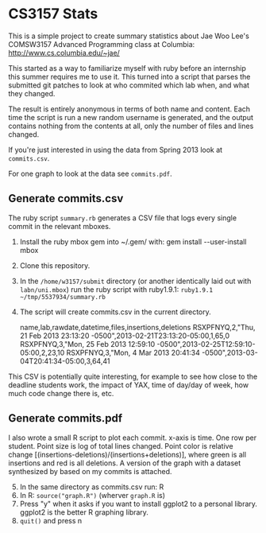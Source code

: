 # CS3157 Stats #

This is a simple project to create summary statistics about Jae Woo Lee's
COMSW3157 Advanced Programming class at Columbia: http://www.cs.columbia.edu/~jae/

This started as a way to familiarize myself with ruby before an internship this
summer requires me to use it. This turned into a script that parses the submitted
git patches to look at who commited which lab when, and what they changed.

The result is entirely anonymous in terms of both name and content. Each time
the script is run a new random username is generated, and the output contains
nothing from the contents at all, only the number of files and lines changed.

If you're just interested in using the data from Spring 2013 look at `commits.csv`.

For one graph to look at the data see `commits.pdf`.

## Generate commits.csv ##
The ruby script `summary.rb` generates a CSV file that logs every single commit
in the relevant mboxes. 

1. Install the ruby mbox gem into ~/.gem/ with: gem install --user-install mbox
2. Clone this repository.
3. In the `/home/w3157/submit` directory (or another identically laid out with `labn/uni.mbox`) run the ruby script with ruby1.9.1:   `ruby1.9.1 ~/tmp/5537934/summary.rb`
4. The script will create commits.csv in the current directory.

    name,lab,rawdate,datetime,files,insertions,deletions
    RSXPFNYQ,2,"Thu, 21 Feb 2013 23:13:20 -0500",2013-02-21T23:13:20-05:00,1,65,0
    RSXPFNYQ,3,"Mon, 25 Feb 2013 12:59:10 -0500",2013-02-25T12:59:10-05:00,2,23,10
    RSXPFNYQ,3,"Mon, 4 Mar 2013 20:41:34 -0500",2013-03-04T20:41:34-05:00,3,64,41

This CSV is potentially quite interesting, for example to see how close to the deadline students work, the impact of YAX, time of day/day of week, how much code change there is, etc. 


## Generate commits.pdf ##
I also wrote a small R script to plot each commit. x-axis is time. One row per student. Point size is log of total lines changed. Point color is relative change [(insertions-deletions)/(insertions+deletions)], where green is all insertions and red is all deletions. A version of the graph with a dataset synthesized by based on my commits is attached.

5. In the same directory as commits.csv run: R
6. In R: `source("graph.R")` (wherver `graph.R` is)
7. Press "y" when it asks if you want to install ggplot2 to a personal library. ggplot2 is the better R graphing library.
8. `quit()`  and press n
